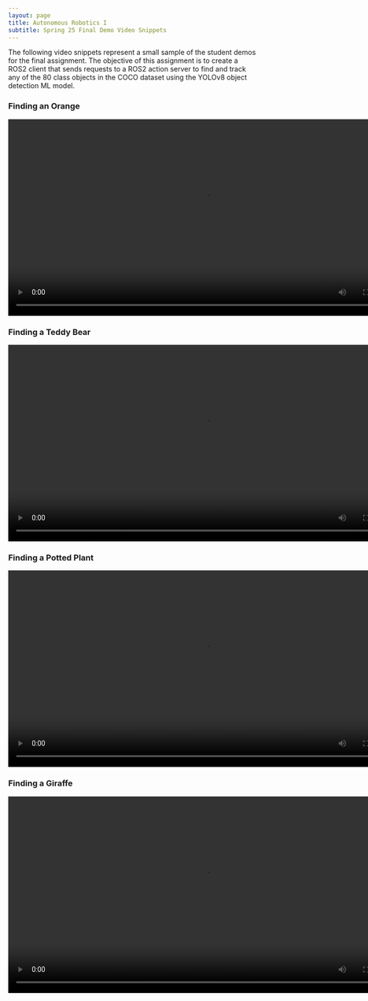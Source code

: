```yaml
---
layout: page
title: Autonomous Robotics I
subtitle: Spring 25 Final Demo Video Snippets
---   
```


The following video snippets represent a small sample of the student demos for the final assignment. The objective of this assignment is to create a ROS2 client that sends requests to a ROS2 action server to find and track any of the 80 class objects in the COCO dataset using the YOLOv8 object detection ML model.   

### Finding an Orange 
<video controls="controls" width="800" name="Finding an Orange">
  <source src="/assets/video/Finding an orange - SD 480p.mov">
</video>
  
### Finding a Teddy Bear
<video controls="controls" width="800" name="Finding a Teddy Bear">
  <source src="/assets/video/Finding the Teddy Bear - SD 480p.mov">
</video>
  
### Finding a Potted Plant
<video controls="controls" width="800" name="Finding a Potted Plant">
  <source src="/assets/video/Finding the Potted Plant - SD 480p.mov">
</video>
  
### Finding a Giraffe
<video controls="controls" width="800" name="Finding a Giraffe">
  <source src="/assets/video/Finding the Giraffe - SD 480p.mov">
</video>
